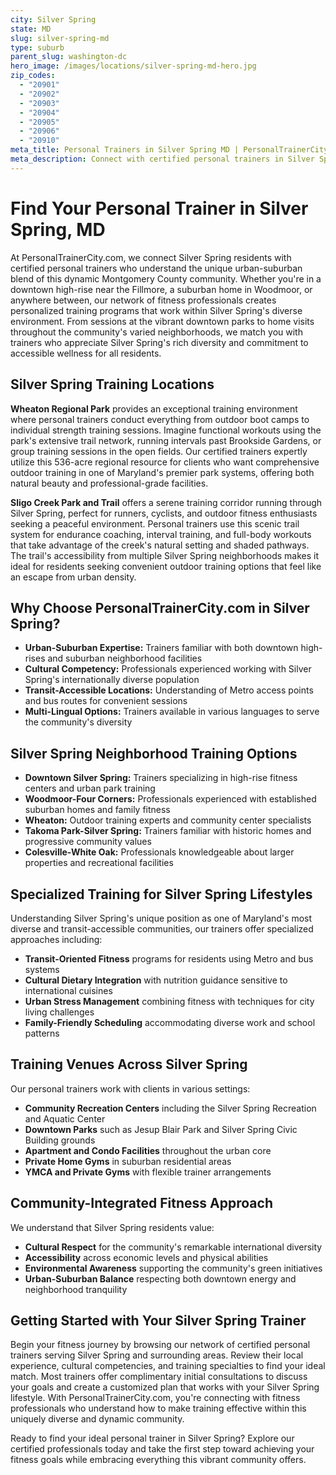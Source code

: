 ```yaml
---
city: Silver Spring
state: MD
slug: silver-spring-md
type: suburb
parent_slug: washington-dc
hero_image: /images/locations/silver-spring-md-hero.jpg
zip_codes:
  - "20901"
  - "20902"
  - "20903"
  - "20904"
  - "20905"
  - "20906"
  - "20910"
meta_title: Personal Trainers in Silver Spring MD | PersonalTrainerCity.com
meta_description: Connect with certified personal trainers in Silver Spring. Find fitness coaches for one-on-one training in downtown high-rises, suburban homes, and parks throughout this diverse Montgomery County community.
---
```


# Find Your Personal Trainer in Silver Spring, MD

At PersonalTrainerCity.com, we connect Silver Spring residents with certified personal trainers who understand the unique urban-suburban blend of this dynamic Montgomery County community. Whether you're in a downtown high-rise near the Fillmore, a suburban home in Woodmoor, or anywhere between, our network of fitness professionals creates personalized training programs that work within Silver Spring's diverse environment. From sessions at the vibrant downtown parks to home visits throughout the community's varied neighborhoods, we match you with trainers who appreciate Silver Spring's rich diversity and commitment to accessible wellness for all residents.

## Silver Spring Training Locations

**Wheaton Regional Park** provides an exceptional training environment where personal trainers conduct everything from outdoor boot camps to individual strength training sessions. Imagine functional workouts using the park's extensive trail network, running intervals past Brookside Gardens, or group training sessions in the open fields. Our certified trainers expertly utilize this 536-acre regional resource for clients who want comprehensive outdoor training in one of Maryland's premier park systems, offering both natural beauty and professional-grade facilities.

**Sligo Creek Park and Trail** offers a serene training corridor running through Silver Spring, perfect for runners, cyclists, and outdoor fitness enthusiasts seeking a peaceful environment. Personal trainers use this scenic trail system for endurance coaching, interval training, and full-body workouts that take advantage of the creek's natural setting and shaded pathways. The trail's accessibility from multiple Silver Spring neighborhoods makes it ideal for residents seeking convenient outdoor training options that feel like an escape from urban density.

## Why Choose PersonalTrainerCity.com in Silver Spring?

*   **Urban-Suburban Expertise:** Trainers familiar with both downtown high-rises and suburban neighborhood facilities
*   **Cultural Competency:** Professionals experienced working with Silver Spring's internationally diverse population
*   **Transit-Accessible Locations:** Understanding of Metro access points and bus routes for convenient sessions
*   **Multi-Lingual Options:** Trainers available in various languages to serve the community's diversity

## Silver Spring Neighborhood Training Options

- **Downtown Silver Spring:** Trainers specializing in high-rise fitness centers and urban park training
- **Woodmoor-Four Corners:** Professionals experienced with established suburban homes and family fitness
- **Wheaton:** Outdoor training experts and community center specialists
- **Takoma Park-Silver Spring:** Trainers familiar with historic homes and progressive community values
- **Colesville-White Oak:** Professionals knowledgeable about larger properties and recreational facilities

## Specialized Training for Silver Spring Lifestyles

Understanding Silver Spring's unique position as one of Maryland's most diverse and transit-accessible communities, our trainers offer specialized approaches including:

*   **Transit-Oriented Fitness** programs for residents using Metro and bus systems
*   **Cultural Dietary Integration** with nutrition guidance sensitive to international cuisines
*   **Urban Stress Management** combining fitness with techniques for city living challenges
*   **Family-Friendly Scheduling** accommodating diverse work and school patterns

## Training Venues Across Silver Spring

Our personal trainers work with clients in various settings:
- **Community Recreation Centers** including the Silver Spring Recreation and Aquatic Center
- **Downtown Parks** such as Jesup Blair Park and Silver Spring Civic Building grounds
- **Apartment and Condo Facilities** throughout the urban core
- **Private Home Gyms** in suburban residential areas
- **YMCA and Private Gyms** with flexible trainer arrangements

## Community-Integrated Fitness Approach

We understand that Silver Spring residents value:
- **Cultural Respect** for the community's remarkable international diversity
- **Accessibility** across economic levels and physical abilities
- **Environmental Awareness** supporting the community's green initiatives
- **Urban-Suburban Balance** respecting both downtown energy and neighborhood tranquility

## Getting Started with Your Silver Spring Trainer

Begin your fitness journey by browsing our network of certified personal trainers serving Silver Spring and surrounding areas. Review their local experience, cultural competencies, and training specialties to find your ideal match. Most trainers offer complimentary initial consultations to discuss your goals and create a customized plan that works with your Silver Spring lifestyle. With PersonalTrainerCity.com, you're connecting with fitness professionals who understand how to make training effective within this uniquely diverse and dynamic community.

Ready to find your ideal personal trainer in Silver Spring? Explore our certified professionals today and take the first step toward achieving your fitness goals while embracing everything this vibrant community offers.